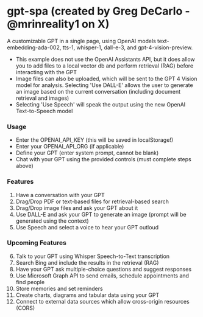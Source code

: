 # gpt-spa (created by Greg DeCarlo - @mrinreality1 on X)
A customizable GPT in a single page, using OpenAI models text-embedding-ada-002, tts-1, whisper-1, dall-e-3, and gpt-4-vision-preview.

- This example does not use the OpenAI Assistants API, but it does allow you to add files to a local vector db and perform retrieval (RAG) before interacting with the GPT
- Image files can also be uploaded, which will be sent to the GPT 4 Vision model for analysis. Selecting 'Use DALL-E' allows the user to generate an image based on the current conversation (including document retrieval and images)
- Selecting 'Use Speech' will speak the output using the new OpenAI Text-to-Speech model

### Usage
* Enter the OPENAI_API_KEY (this will be saved in localStorage!)
* Enter your OPENAI_API_ORG (if applicable)
* Define your GPT (enter system prompt, cannot be blank)
* Chat with your GPT using the provided controls (must complete steps above)

### Features
1. Have a conversation with your GPT
2. Drag/Drop PDF or text-based files for retrieval-based search
3. Drag/Drop image files and ask your GPT about it
4. Use DALL-E and ask your GPT to generate an image (prompt will be generated using the context)
5. Use Speech and select a voice to hear your GPT outloud

### Upcoming Features
6. Talk to your GPT using Whisper Speech-to-Text transcription
7. Search Bing and include the results in the retrieval (RAG)
8. Have your GPT ask multiple-choice questions and suggest responses
9. Use Microsoft Graph API to send emails, schedule appointments and find people
10. Store memories and set reminders
11. Create charts, diagrams and tabular data using your GPT
12. Connect to external data sources which allow cross-origin resources (CORS)
